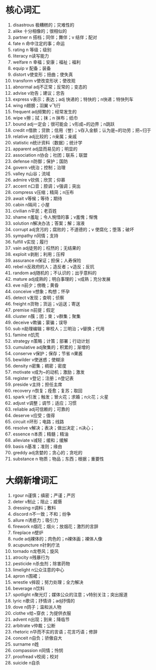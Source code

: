 # 核心词汇

1. disastrous 极糟糕的；灾难性的
2. alike 十分相像的；很相似的
3. partner n 搭档；同伴；舞伴；v 结伴；配对
4. fate n 命中注定的事；命运
5. rating n 等级；级别
6. literacy n读写能力
7. welfare n 幸福；安康；福祉；福利
8. equip v 配备；装备
9. distort v使变形；扭曲；使失真
10. transform v使改变形状；使改观
11. abnormal adj不正常；反常的；变态的
12. advise v劝告；建议；忠告
13. express v表示；表达；adj 快递的；特快的；n快递；特快列车
14. wing n翅膀；羽翼 v飞行
15. frequent adj频繁的；经常发生的
16. wipe v擦；拭；抹；n 抹布；纸巾
17. bound adj一定会；很可能会；v形成~的边界；n跳跃
18. credit n借款；贷款；信用（誉）；v存入金额；认为是~的功劳；把~归于
19. relative adj比较的；n亲属；亲戚
20. statistic n统计资料（数据）；统计学
21. apparent adj显而易见的；明显的
22. association n协会；社团；联系；联盟
23. defense n防御；保护；国防
24. govern v统治；控制；治理
25. valley n山谷；流域
26. admire v钦佩；欣赏；仰慕
27. accent n口音；腔调；v强调；突出
28. compress v压缩；精简；n压布
29. await v等候；等待；期待
30. cabin n隔间；小屋
31. civilian n平民；老百姓
32. shame n羞耻；令人惋惜的事；v羞愧；惭愧
33. solution n解决办法；答案；解；溶液
34. corrupt adj贪污的；腐败的；不道德的；v 使腐化；堕落；破坏
35. sympathy n同情；支持
36. fulfill v实现；履行
37. vain adj徒劳的；枉然的；无结果的
38. exploit v剥削；利用；压榨
39. assurance n保证；担保；人寿保险
40. rebel n反政府的人；造反者；v造反；反抗
41. random adj随机的；不认识的；出乎意料的
42. mature adj成熟的；明白事理的；v成熟；充分发展
43. eve n前夕；傍晚；黄昏
44. conceive v想象；构想；怀孕
45. detect v发现；查明；侦察
46. freight n货物；货运；v运送；寄送
47. premise n前提；假定
48. cluster n簇；团；束；v群集；聚集
49. deceive v欺骗；蒙骗；误导
50. sub n助理编辑；审校人；三明治；v替换；代用
51. famine n饥荒
52. strategy n策略；计策；部署；行动计划
53. cumulative adj聚集的；积累的；渐增的
54. conserve v保护；保存；节省 n果酱
55. bewilder v使迷惑；使糊涂
56. density n密集；稠密；密度
57. motivate v成为~的动机；激励；激发
58. register v登记；注册；n登记表
59. preside v主持；担任主席
60. recovery n恢复；痊愈；复苏；取回
61. spark v引发；触发；冒火花；求婚；n火花；火星
62. adjust v调整；调节；适应；习惯
63. reliable adj可信赖的；可靠的
64. deserve v应受；值得
65. circuit n环形；电路；线路
66. resolve v解决；表决；做出决定；n决心；
67. essence n本质；精髓；精油
68. alleviate v减轻；缓和；缓解
69. basis n基准；准则；缘由
70. greddy adj贪婪的；贪心的；贪吃的
71. substance n 物质；物品；东西；根据；重要性

# 大纲新增词汇

1. rgour n谨慎；缜密；严谨；严厉
2. deter v制止；阻止；威慑
3. dressing n调料；敷料
4. discord n不一致；不和；纷争
5. allure n诱惑力；吸引力
6. firework n烟花；烟火；放烟花；激烈的言辞
7. fireplace n壁炉
8. nude adj裸体的；肉色的；n裸体画；裸体人像
9. acupuncture n针刺疗法
10. tornado n龙卷风；旋风
11. atrocity n残暴行为
12. pesticide n杀虫剂；除害药物
13. limelight n公众注意的中心
14. apron n围裙；
15. wrestle v摔跤；努力处理；全力解决
16. beverage n饮料
17. spotlight n聚光灯；媒体公众的注意；v特别关注；突出报道
18. lyric n歌词；抒情诗；adj抒情的
19. dove n鸽子；温和派人物
20. clothe v给~穿衣；为提供衣服
21. advent n出现；到来；降临节
22. arbitrate v仲裁；公断
23. rhetoric n华而不实的言语；花言巧语；修辞
24. conceit n自负；骄傲自大
25. surname n姓
26. compassion n同情；怜悯
27. proofread v校阅；校对
28. suicide n自杀